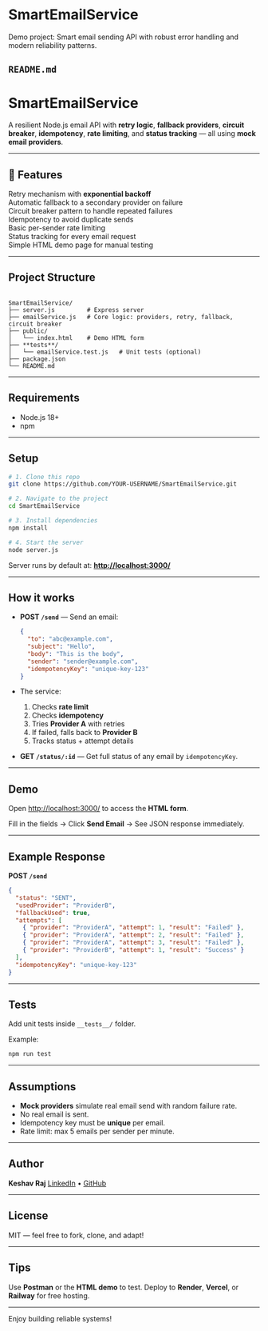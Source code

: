 # SmartEmailService
Demo project: Smart email sending API with robust error handling and modern reliability patterns.


##  **`README.md`**
# SmartEmailService

A resilient Node.js email API with **retry logic**, **fallback providers**, **circuit breaker**, **idempotency**, **rate limiting**, and **status tracking** — all using **mock email providers**.

---

## 🚀 Features
Retry mechanism with **exponential backoff**  
Automatic fallback to a secondary provider on failure  
Circuit breaker pattern to handle repeated failures  
Idempotency to avoid duplicate sends  
Basic per-sender rate limiting  
Status tracking for every email request  
Simple HTML demo page for manual testing

---

## Project Structure

```

SmartEmailService/
├── server.js         # Express server
├── emailService.js   # Core logic: providers, retry, fallback, circuit breaker
├── public/
│   └── index.html    # Demo HTML form
├── **tests**/
│   └── emailService.test.js   # Unit tests (optional)
├── package.json
└── README.md

````

---

## Requirements

- Node.js 18+
- npm

---

##  Setup

```bash
# 1. Clone this repo
git clone https://github.com/YOUR-USERNAME/SmartEmailService.git

# 2. Navigate to the project
cd SmartEmailService

# 3. Install dependencies
npm install

# 4. Start the server
node server.js
````

Server runs by default at: **[http://localhost:3000/](http://localhost:3000/)**

---

## How it works

* **POST `/send`** — Send an email:

  ```json
  {
    "to": "abc@example.com",
    "subject": "Hello",
    "body": "This is the body",
    "sender": "sender@example.com",
    "idempotencyKey": "unique-key-123"
  }
  ```

* The service:

  1. Checks **rate limit**
  2. Checks **idempotency**
  3. Tries **Provider A** with retries
  4. If failed, falls back to **Provider B**
  5. Tracks status + attempt details

* **GET `/status/:id`** — Get full status of any email by `idempotencyKey`.

---

## Demo

Open [http://localhost:3000/](http://localhost:3000/) to access the **HTML form**.

Fill in the fields → Click **Send Email** → See JSON response immediately.

---

## Example Response

**POST `/send`**

```json
{
  "status": "SENT",
  "usedProvider": "ProviderB",
  "fallbackUsed": true,
  "attempts": [
    { "provider": "ProviderA", "attempt": 1, "result": "Failed" },
    { "provider": "ProviderA", "attempt": 2, "result": "Failed" },
    { "provider": "ProviderA", "attempt": 3, "result": "Failed" },
    { "provider": "ProviderB", "attempt": 1, "result": "Success" }
  ],
  "idempotencyKey": "unique-key-123"
}
```

---

##  Tests

Add unit tests inside `__tests__/` folder.

Example:

```bash
npm run test
```

---

##  Assumptions

* **Mock providers** simulate real email send with random failure rate.
* No real email is sent.
* Idempotency key must be **unique** per email.
* Rate limit: max 5 emails per sender per minute.

---

##  Author

**Keshav Raj**
[LinkedIn](https://www.linkedin.com/in/keshavraj18) • [GitHub](https://github.com/mrperfect2003)

---

##  License

MIT — feel free to fork, clone, and adapt!

---

##  Tips

 Use **Postman** or the **HTML demo** to test.
 Deploy to **Render**, **Vercel**, or **Railway** for free hosting.

---

Enjoy building reliable systems! 
